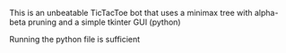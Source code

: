 This is an unbeatable TicTacToe bot that uses a minimax tree with alpha-beta pruning and a simple tkinter GUI (python)

Running the python file is sufficient
